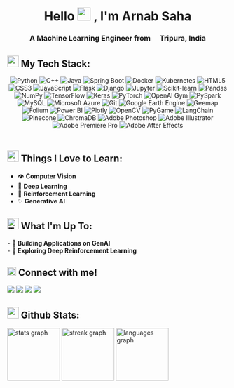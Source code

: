 <h1 align="center">Hello <img src="https://emojis.slackmojis.com/emojis/images/1531849430/4246/blob-sunglasses.gif?1531849430" width="30"/> , I'm Arnab Saha</h1>
<h3 align="center">A Machine Learning Engineer from <img src="https://cdn-icons-png.flaticon.com/512/3909/3909444.png" width="13"/> Tripura, India</h3>

<h2><img src="https://emojis.slackmojis.com/emojis/images/1643514067/233/snorlax.png?1643514067" height="26"> My Tech Stack: </h2>
<div align="center" style="padding-bottom: 20px">
  <img src="https://img.shields.io/badge/Python-1565c0?style=for-the-badge&logo=python&logoColor=ffe97f" alt="Python"/>
  <img src="https://img.shields.io/badge/C++-d6e2e9?style=for-the-badge&logo=c%2B%2B&logoColor=black" alt="C++"/>
  <img src="https://img.shields.io/badge/Java-F77F00?style=for-the-badge&logo=openjdk&logoColor=660708" alt="Java"/>
  <img src="https://img.shields.io/badge/Spring_Boot-6DB33F?style=for-the-badge&logo=spring-boot&logoColor=FFFFFF" alt="Spring Boot"/>
  <img src="https://img.shields.io/badge/Docker-2496ED?style=for-the-badge&logo=docker&logoColor=FFFFFF" alt="Docker"/>
  <img src="https://img.shields.io/badge/Kubernetes-326CE5?style=for-the-badge&logo=kubernetes&logoColor=FFFFFF" alt="Kubernetes"/>
  <img src="https://img.shields.io/badge/HTML5-E34F26?style=for-the-badge&logo=html5&logoColor=FFFFFF" alt="HTML5"/>
  <img src="https://img.shields.io/badge/CSS3-1572B6?style=for-the-badge&logo=css3&logoColor=FFFFFF" alt="CSS3"/>
  <img src="https://img.shields.io/badge/JavaScript-323330?style=for-the-badge&logo=javascript&logoColor=F7DF1E" alt="JavaScript"/>
  <img src="https://img.shields.io/badge/Flask-000000?style=for-the-badge&logo=flask&logoColor=FFFFFF" alt="Flask"/>
  <img src="https://img.shields.io/badge/Django-092E20?style=for-the-badge&logo=django&logoColor=FFFFFF" alt="Django"/>
  <img src="https://img.shields.io/badge/Jupyter-F37626?style=for-the-badge&logo=jupyter&logoColor=FFFFFF" alt="Jupyter"/>
  <img src="https://img.shields.io/badge/scikit--learn-0C0D0D?style=for-the-badge&logo=scikit-learn&logoColor=F7931E" alt="Scikit-learn"/>
  <img src="https://img.shields.io/badge/Pandas-150458?style=for-the-badge&logo=pandas&logoColor=FFFFFF" alt="Pandas"/>
  <img src="https://img.shields.io/badge/NumPy-013243?style=for-the-badge&logo=numpy&logoColor=FFFFFF" alt="NumPy"/>
  <img src="https://img.shields.io/badge/TensorFlow-FF6F00?style=for-the-badge&logo=tensorflow&logoColor=FFFFFF" alt="TensorFlow"/>
  <img src="https://img.shields.io/badge/Keras-A9392C?style=for-the-badge&logo=keras&logoColor=FFFFFF" alt="Keras"/>
  <img src="https://img.shields.io/badge/PyTorch-EE4C2C?style=for-the-badge&logo=pytorch&logoColor=FFFFFF" alt="PyTorch"/>
  <img src="https://img.shields.io/badge/GYMNASIUM-000000?style=for-the-badge&logo=openai-gym&logoColor=FFFFFF" alt="OpenAI Gym"/>
  <img src="https://img.shields.io/badge/PySpark-BF360C?style=for-the-badge&logo=apache-spark&logoColor=FFFFFF" alt="PySpark"/>
  <img src="https://img.shields.io/badge/MySQL-00758F?style=for-the-badge&logo=mysql&logoColor=FFFFFF" alt="MySQL"/>
  <img src="https://img.shields.io/badge/Azure-0089D6?style=for-the-badge&logo=Azure&logoColor=FFFFFF" alt="Microsoft Azure"/>
  <img src="https://img.shields.io/badge/git-F05032?style=for-the-badge&logo=git&logoColor=FFFFFF" alt="Git"/>
  <img src="https://img.shields.io/badge/GEE-D6E2E9?style=for-the-badge&logo=google-earth-engine&logoColor=003A70" alt="Google Earth Engine"/>
  <img src="https://img.shields.io/badge/Geemap-D2B48C?style=for-the-badge&logo=google-earth&logoColor=3C2F24" alt="Geemap"/>
  <img src="https://img.shields.io/badge/Folium-008C7A?style=for-the-badge&logo=folium&logoColor=FFFFFF" alt="Folium"/>
  <img src="https://img.shields.io/badge/PowerBI-ffc300?style=for-the-badge&logo=google-analytics&logoColor=black" alt="Power BI"/>
  <img src="https://img.shields.io/badge/Plotly-3F4F75?style=for-the-badge&logo=plotly&logoColor=black" alt="Plotly"/>
  <img src="https://img.shields.io/badge/OpenCV-5C3EE8?style=for-the-badge&logo=opencv&logoColor=FFFFFF" alt="OpenCV"/>
  <img src="https://img.shields.io/badge/PyGame-223372?style=for-the-badge&logo=pygame&logoColor=FFFFFF" alt="PyGame"/>
  <img src="https://img.shields.io/badge/LangChain-2D3748?style=for-the-badge&logo=langchain&logoColor=4CAF50" alt="LangChain"/>
  <img src="https://img.shields.io/badge/Pinecone-333399?style=for-the-badge&logo=PyG&logoColor=FFFFFF" alt="Pinecone"/>
  <img src="https://img.shields.io/badge/Chromadb-3C4F69?style=for-the-badge&logo=Chroma&logoColor=FFFFFF" alt="ChromaDB"/>
  <img src="https://img.shields.io/badge/Adobe_Photoshop-31A8FF?style=for-the-badge&logo=Adobe-Photoshop&logoColor=001E36" alt="Adobe Photoshop"/>
  <img src="https://img.shields.io/badge/Adobe_Illustrator-f2f2f2?style=for-the-badge&logo=Adobe-Illustrator&logoColor=330000" alt="Adobe Illustrator"/>
  <img src="https://img.shields.io/badge/Adobe_Premiere_Pro-9999FF?style=for-the-badge&logo=Adobe-Premiere-Pro&logoColor=330D3E" alt="Adobe Premiere Pro"/>
  <img src="https://img.shields.io/badge/Adobe_After_Effects-1e152a?style=for-the-badge&logo=Adobe-After-Effects&logoColor=white" alt="Adobe After Effects"/>
</div>

<h2><img src="https://emojis.slackmojis.com/emojis/images/1703739561/84551/starsq.gif?1703739561" width="26" alt="starsq"/> Things I Love to Learn: </h2>
<ul>
  <li>  👁️ <strong>Computer Vision</strong></li>
  <li>  🧠 <strong>Deep Learning</strong></li>
  <li> 🤖 <strong>Reinforcement Learning</strong></li>
  <li> ✨ <strong>Generative AI</strong> </li> 
</ul>

<h2><img src="https://emojis.slackmojis.com/emojis/images/1643514738/7421/typingcat.gif?1643514738" height="26" alt="Typing Cat"/> What I'm Up To: </h2>
<p>
  - 🧩 <strong>Building Applications on GenAI</strong><br>
  - 🔮 <strong>Exploring Deep Reinforcement Learning</strong><br>
</p>


<h2><img src="https://emojis.slackmojis.com/emojis/images/1666129364/61762/blob-heart.png?1666129364" width="20"/> Connect with me!</h2>
<p>
  <a href="https://mail.google.com/mail/arnabsaha9786@gmail.com"><img src="https://img.shields.io/badge/Gmail-red.svg?&style=for-the-badge&logo=Gmail&logoColor=white"></a> 
  <a href="https://www.linkedin.com/in/arnab-saha-7o7"><img src="https://img.shields.io/badge/Linkedin-%230077B5.svg?&style=for-the-badge&logo=linkedin&logoColor=white"></a> 
  <a href="https://www.instagram.com/arnab_saha_7/"><img src="https://img.shields.io/badge/Instagram-%23E4405F.svg?&style=for-the-badge&logo=instagram&logoColor=white"></a> 
  <a href="https://www.youtube.com/@captainsonline"><img src="https://img.shields.io/badge/YouTube-DE2925.svg?&style=for-the-badge&logo=youtube&logoColor=white"></a> 
</p>


<h2><img src="https://emojis.slackmojis.com/emojis/images/1643514058/149/sonic.gif?1643514058" height="26" alt="sonic"/> Github Stats: </h2>
<div align="left">
  <img src="https://github-readme-stats.vercel.app/api?username=arnabsaha7&show_icons=true&theme=codeSTACKr&hide_border=true&count_private=true&include_all_commits=true" height="120" alt="stats graph" />
  <img src="https://streak-stats.demolab.com?user=arnabsaha7&locale=en&mode=daily&theme=codeSTACKr&hide_border=true&border_radius=2" height="120" alt="streak graph" />
  <img src="https://github-readme-stats.vercel.app/api/top-langs?username=arnabsaha7&locale=en&hide_title=false&layout=compact&card_width=320&langs_count=8&theme=codeSTACKr&hide_border=true" height="120" alt="languages graph" />
</div>

###
